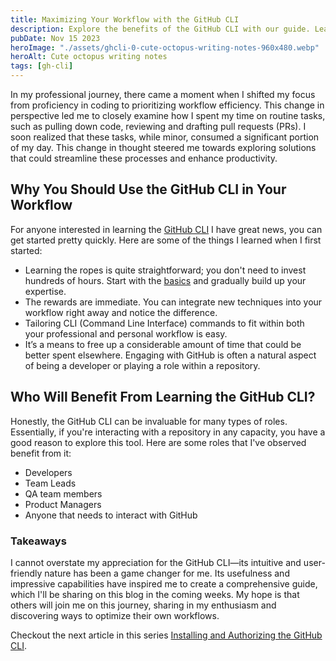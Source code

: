 ```yaml
---
title: Maximizing Your Workflow with the GitHub CLI
description: Explore the benefits of the GitHub CLI with our guide. Learn how it streamlines coding tasks, enhances efficiency, and is beneficial for developers, team leads, and QA members alike.
pubDate: Nov 15 2023
heroImage: "./assets/ghcli-0-cute-octopus-writing-notes-960x480.webp"
heroAlt: Cute octopus writing notes
tags: [gh-cli]
---
```


In my professional journey, there came a moment when I shifted my focus from proficiency in coding to prioritizing workflow efficiency. This change in perspective led me to closely examine how I spent my time on routine tasks, such as pulling down code, reviewing and drafting pull requests (PRs). I soon realized that these tasks, while minor, consumed a significant portion of my day. This change in thought steered me towards exploring solutions that could streamline these processes and enhance productivity.

## Why You Should Use the GitHub CLI in Your Workflow
For anyone interested in learning the [GitHub CLI](https://cli.github.com/) I have great news, you can get started pretty quickly. Here are some of the things I learned when I first started:

- Learning the ropes is quite straightforward; you don't need to invest hundreds of hours. Start with the [basics](/blog/ghcli-1-installing-and-authorizing-the-githubcli/) and gradually build up your expertise.
- The rewards are immediate. You can integrate new techniques into your workflow right away and notice the difference.
- Tailoring CLI (Command Line Interface) commands to fit within both your professional and personal workflow is easy.
- It’s a means to free up a considerable amount of time that could be better spent elsewhere. Engaging with GitHub is often a natural aspect of being a developer or playing a role within a repository.

## Who Will Benefit From Learning the GitHub CLI?
Honestly, the GitHub CLI can be invaluable for many types of roles. Essentially, if you're interacting with a repository in any capacity, you have a good reason to explore this tool. Here are some roles that I've observed benefit from it:

- Developers
- Team Leads
- QA team members
- Product Managers
- Anyone that needs to interact with GitHub

### Takeaways
I cannot overstate my appreciation for the GitHub CLI—its intuitive and user-friendly nature has been a game changer for me. Its usefulness and impressive capabilities have inspired me to create a comprehensive guide, which I'll be sharing on this blog in the coming weeks. My hope is that others will join me on this journey, sharing in my enthusiasm and discovering ways to optimize their own workflows.

Checkout the next article in this series [Installing and Authorizing the GitHub CLI](/blog/ghcli-1-installing-and-authorizing-the-githubcli/).